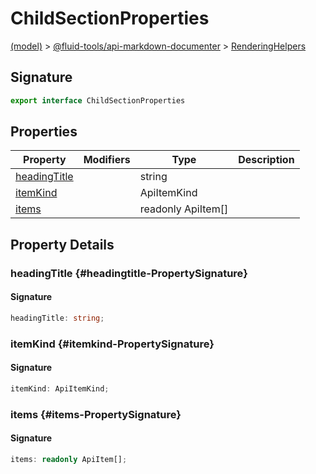 
# ChildSectionProperties

[(model)](docs/index) &gt; [@fluid-tools/api-markdown-documenter](docs/api-markdown-documenter) &gt; [RenderingHelpers](docs/api-markdown-documenter/renderinghelpers)

## Signature

```typescript
export interface ChildSectionProperties 
```

## Properties

|  Property | Modifiers | Type | Description |
|  --- | --- | --- | --- |
|  [headingTitle](docs/api-markdown-documenter/renderinghelpers/childsectionproperties#headingtitle-PropertySignature) |  | string |  |
|  [itemKind](docs/api-markdown-documenter/renderinghelpers/childsectionproperties#itemkind-PropertySignature) |  | ApiItemKind |  |
|  [items](docs/api-markdown-documenter/renderinghelpers/childsectionproperties#items-PropertySignature) |  | readonly ApiItem\[\] |  |

## Property Details

### headingTitle {#headingtitle-PropertySignature}

#### Signature

```typescript
headingTitle: string;
```

### itemKind {#itemkind-PropertySignature}

#### Signature

```typescript
itemKind: ApiItemKind;
```

### items {#items-PropertySignature}

#### Signature

```typescript
items: readonly ApiItem[];
```
